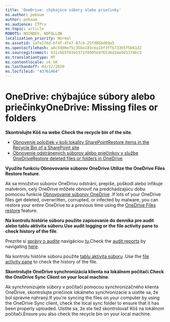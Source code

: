 ```yaml
---
title: 'OneDrive: chýbajúce súbory alebo priečinky'
ms.author: pebaum
author: pebaum
ms.audience: ITPro
ms.topic: article
ROBOTS: NOINDEX, NOFOLLOW
localization_priority: Normal
ms.assetid: 1afe2f6d-bf4f-4fe7-87c6-25fd86bd89a5
ms.openlocfilehash: a8c5dd6e75c35be185cea1bf3ffb733b5f5b61d2
ms.sourcegitcommit: 631cbb5f03e5371f0995e976536d24e9d13746c3
ms.translationtype: MT
ms.contentlocale: sk-SK
ms.lasthandoff: 04/22/2020
ms.locfileid: "43761464"
---
```

# <a name="onedrive-missing-files-or-folders"></a><span data-ttu-id="c216d-102">OneDrive: chýbajúce súbory alebo priečinky</span><span class="sxs-lookup"><span data-stu-id="c216d-102">OneDrive: Missing files or folders</span></span>

<span data-ttu-id="c216d-103">**Skontrolujte Kôš na webe**.</span><span class="sxs-lookup"><span data-stu-id="c216d-103">**Check the recycle bin of the site**.</span></span>

- [<span data-ttu-id="c216d-104">Obnovenie položiek v koši lokality SharePoint</span><span class="sxs-lookup"><span data-stu-id="c216d-104">Restore items in the Recycle Bin of a SharePoint site</span></span>](https://support.office.com/article/restore-deleted-items-from-the-site-collection-recycle-bin-5fa924ee-16d7-487b-9a0a-021b9062d14b)
- [<span data-ttu-id="c216d-105">Obnovenie odstránených súborov alebo priečinkov v službe OneDrive</span><span class="sxs-lookup"><span data-stu-id="c216d-105">Restore deleted files or folders in OneDrive</span></span>](https://support.office.com/article/Restore-deleted-files-or-folders-in-OneDrive-949ada80-0026-4db3-a953-c99083e6a84f)


<span data-ttu-id="c216d-106">**Využite funkciu Obnovovanie súborov OneDrive**.</span><span class="sxs-lookup"><span data-stu-id="c216d-106">**Utilize the OneDrive Files Restore feature**.</span></span> 

<span data-ttu-id="c216d-107">Ak sa množstvo súborov OneDrivu odstráni, prepíše, poškodí alebo infikuje malvérom, celý OneDrive môžete obnoviť na predchádzajúcu dobu pomocou funkcie [Obnovovanie súborov OneDrive](https://support.office.com/article/Restore-your-OneDrive-fa231298-759d-41cf-bcd0-25ac53eb8a15) .</span><span class="sxs-lookup"><span data-stu-id="c216d-107">If lots of your OneDrive files get deleted, overwritten, corrupted, or infected by malware, you can restore your entire OneDrive to a previous time using the [OneDrive Files restore](https://support.office.com/article/Restore-your-OneDrive-fa231298-759d-41cf-bcd0-25ac53eb8a15) feature.</span></span>


<span data-ttu-id="c216d-108">**Na kontrolu histórie súboru použite zapisovanie do denníka pre audit alebo tablu aktivita súboru**.</span><span class="sxs-lookup"><span data-stu-id="c216d-108">**Use audit logging or the file activity pane to check history of the file**.</span></span>

<span data-ttu-id="c216d-109">Prezrite si [správy o audite](https://docs.microsoft.com/office365/securitycompliance/search-the-audit-log-in-security-and-compliance) navigáciou [tu](https://sip.protection.office.com/).</span><span class="sxs-lookup"><span data-stu-id="c216d-109">Check the [audit reports](https://docs.microsoft.com/office365/securitycompliance/search-the-audit-log-in-security-and-compliance) by navigating [here](https://sip.protection.office.com/).</span></span>


<span data-ttu-id="c216d-110">Na kontrolu histórie súboru použite [tablu aktivita súboru](https://support.office.com/article/File-activity-in-a-document-library-6105ecda-1dd0-4f6f-9542-102bf5c0ffe0) .</span><span class="sxs-lookup"><span data-stu-id="c216d-110">Use the [file activity pane](https://support.office.com/article/File-activity-in-a-document-library-6105ecda-1dd0-4f6f-9542-102bf5c0ffe0) to check the history of the file.</span></span>


<span data-ttu-id="c216d-111">**Skontrolujte OneDrive synchronizácia klienta na lokálnom počítači**.</span><span class="sxs-lookup"><span data-stu-id="c216d-111">**Check the OneDrive Sync Client on your local machine**.</span></span>

<span data-ttu-id="c216d-112">Ak synchronizujete súbory v počítači pomocou synchronizačného klienta OneDrive, skontrolujte priečinok lokálneho synchronizácie a uistite sa, že bol správne nahraný.</span><span class="sxs-lookup"><span data-stu-id="c216d-112">If you're syncing the files on your computer by using the OneDrive Sync client, check the local sync folder to ensure that it has been properly uploaded.</span></span> <span data-ttu-id="c216d-113">Uistite sa, že ste tiež skontrolovať Kôš na lokálnom počítači.</span><span class="sxs-lookup"><span data-stu-id="c216d-113">Ensure you also check the recycle bin on your local machine.</span></span>

